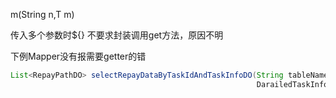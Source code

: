 m(String n,T m)

传入多个参数时${} 不要求封装调用get方法，原因不明

下例Mapper没有报需要getter的错

```java
List<RepayPathDO> selectRepayDataByTaskIdAndTaskInfoDO(String tableName,
                                                       DarailedTaskInfoDO taskInfoDO);
```
